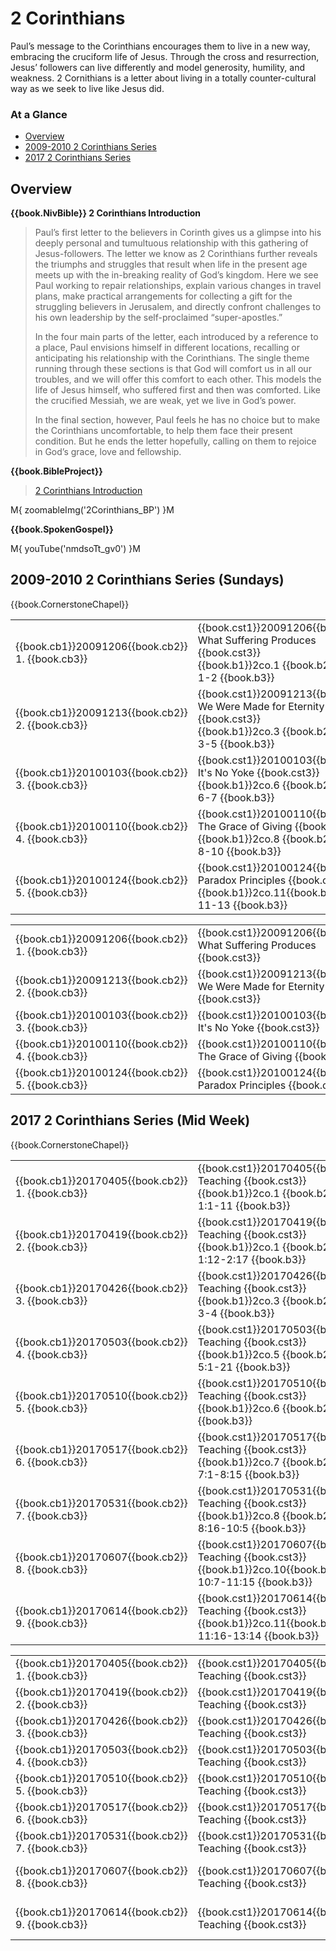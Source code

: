 # 2 Corinthians

Paul’s message to the Corinthians encourages them to live in a new
way, embracing the cruciform life of Jesus. Through the cross and
resurrection, Jesus’ followers can live differently and model
generosity, humility, and weakness. 2 Cornithians is a letter about
living in a totally counter-cultural way as we seek to live like Jesus
did.


### At a Glance

- [Overview](#overview)
- [2009-2010 2 Corinthians Series](#2009-2010-2-corinthians-series-sundays)
- [2017 2 Corinthians Series](#2017-2-corinthians-series-mid-week)


## Overview

**{{book.NivBible}} 2 Corinthians Introduction**

> Paul’s first letter to the believers in Corinth gives us a glimpse
> into his deeply personal and tumultuous relationship with this
> gathering of Jesus-followers. The letter we know as 2 Corinthians
> further reveals the triumphs and struggles that result when life in
> the present age meets up with the in-breaking reality of God’s
> kingdom. Here we see Paul working to repair relationships, explain
> various changes in travel plans, make practical arrangements for
> collecting a gift for the struggling believers in Jerusalem, and
> directly confront challenges to his own leadership by the
> self-proclaimed “super-apostles.”
> 
> In the four main parts of the letter, each introduced by a reference
> to a place, Paul envisions himself in different locations, recalling
> or anticipating his relationship with the Corinthians. The single
> theme running through these sections is that God will comfort us in
> all our troubles, and we will offer this comfort to each other. This
> models the life of Jesus himself, who suffered first and then was
> comforted. Like the crucified Messiah, we are weak, yet we live in
> God’s power.
> 
> In the final section, however, Paul feels he has no choice but to make
> the Corinthians uncomfortable, to help them face their present
> condition. But he ends the letter hopefully, calling on them to
> rejoice in God’s grace, love and fellowship.


**{{book.BibleProject}}**

> [2 Corinthians Introduction](https://bibleproject.com/explore/video/2-corinthians/)

M{ zoomableImg('2Corinthians_BP') }M


**{{book.SpokenGospel}}**

M{ youTube('nmdsoTt_gv0') }M


## 2009-2010 2 Corinthians Series (Sundays)

{{book.CornerstoneChapel}}

<!-- MASTER: vertical layout for "cell phone" responsive show/hide -->
<div class="phone">
<table>

<tr><td> {{book.cb1}}20091206{{book.cb2}} 1. {{book.cb3}} </td><td> {{book.cst1}}20091206{{book.cst2}} What Suffering Produces   {{book.cst3}} <br/> {{book.b1}}2co.1 {{book.b2}} 2 Cor 1-2   {{book.b3}} </td><td> 12/06/2009 <br/> {{book.csg1}}20091206.pdf{{book.csg2}} </td>
<tr><td> {{book.cb1}}20091213{{book.cb2}} 2. {{book.cb3}} </td><td> {{book.cst1}}20091213{{book.cst2}} We Were Made for Eternity {{book.cst3}} <br/> {{book.b1}}2co.3 {{book.b2}} 2 Cor 3-5   {{book.b3}} </td><td> 12/13/2009 <br/> {{book.csg1}}20091213.pdf{{book.csg2}} </td>
<tr><td> {{book.cb1}}20100103{{book.cb2}} 3. {{book.cb3}} </td><td> {{book.cst1}}20100103{{book.cst2}} It's No Yoke              {{book.cst3}} <br/> {{book.b1}}2co.6 {{book.b2}} 2 Cor 6-7   {{book.b3}} </td><td> 01/03/2010 <br/> {{book.csg1}}20100103.pdf{{book.csg2}} </td>
<tr><td> {{book.cb1}}20100110{{book.cb2}} 4. {{book.cb3}} </td><td> {{book.cst1}}20100110{{book.cst2}} The Grace of Giving       {{book.cst3}} <br/> {{book.b1}}2co.8 {{book.b2}} 2 Cor 8-10  {{book.b3}} </td><td> 01/10/2010 <br/> {{book.csg1}}20100110.pdf{{book.csg2}} </td>
<tr><td> {{book.cb1}}20100124{{book.cb2}} 5. {{book.cb3}} </td><td> {{book.cst1}}20100124{{book.cst2}} Paradox Principles        {{book.cst3}} <br/> {{book.b1}}2co.11{{book.b2}} 2 Cor 11-13 {{book.b3}} </td><td> 01/24/2010 <br/> {{book.csg1}}20100124.pdf{{book.csg2}} </td>

</table>
</div>

<!-- COPY: horizontal layout for "desktop/tablet" responsive show/hide (simply add 2 columns to header and replace TWO FROM <br/> TO </td><td> -->
<div class="desktop">
<table>

<tr><td> {{book.cb1}}20091206{{book.cb2}} 1. {{book.cb3}} </td><td> {{book.cst1}}20091206{{book.cst2}} What Suffering Produces   {{book.cst3}} </td><td> {{book.b1}}2co.1 {{book.b2}} 2 Cor 1-2   {{book.b3}} </td><td> 12/06/2009 </td><td> {{book.csg1}}20091206.pdf{{book.csg2}} </td>
<tr><td> {{book.cb1}}20091213{{book.cb2}} 2. {{book.cb3}} </td><td> {{book.cst1}}20091213{{book.cst2}} We Were Made for Eternity {{book.cst3}} </td><td> {{book.b1}}2co.3 {{book.b2}} 2 Cor 3-5   {{book.b3}} </td><td> 12/13/2009 </td><td> {{book.csg1}}20091213.pdf{{book.csg2}} </td>
<tr><td> {{book.cb1}}20100103{{book.cb2}} 3. {{book.cb3}} </td><td> {{book.cst1}}20100103{{book.cst2}} It's No Yoke              {{book.cst3}} </td><td> {{book.b1}}2co.6 {{book.b2}} 2 Cor 6-7   {{book.b3}} </td><td> 01/03/2010 </td><td> {{book.csg1}}20100103.pdf{{book.csg2}} </td>
<tr><td> {{book.cb1}}20100110{{book.cb2}} 4. {{book.cb3}} </td><td> {{book.cst1}}20100110{{book.cst2}} The Grace of Giving       {{book.cst3}} </td><td> {{book.b1}}2co.8 {{book.b2}} 2 Cor 8-10  {{book.b3}} </td><td> 01/10/2010 </td><td> {{book.csg1}}20100110.pdf{{book.csg2}} </td>
<tr><td> {{book.cb1}}20100124{{book.cb2}} 5. {{book.cb3}} </td><td> {{book.cst1}}20100124{{book.cst2}} Paradox Principles        {{book.cst3}} </td><td> {{book.b1}}2co.11{{book.b2}} 2 Cor 11-13 {{book.b3}} </td><td> 01/24/2010 </td><td> {{book.csg1}}20100124.pdf{{book.csg2}} </td>

</table>
</div>


## 2017 2 Corinthians Series (Mid Week)

{{book.CornerstoneChapel}}

<!-- MASTER: vertical layout for "cell phone" responsive show/hide -->
<div class="phone">
<table>

<tr><td> {{book.cb1}}20170405{{book.cb2}} 1. {{book.cb3}} </td><td> {{book.cst1}}20170405{{book.cst2}} Teaching {{book.cst3}} <br/> {{book.b1}}2co.1 {{book.b2}} 2 Cor 1:1-11       {{book.b3}} </td><td> 04/05/2017 </td>
<tr><td> {{book.cb1}}20170419{{book.cb2}} 2. {{book.cb3}} </td><td> {{book.cst1}}20170419{{book.cst2}} Teaching {{book.cst3}} <br/> {{book.b1}}2co.1 {{book.b2}} 2 Cor 1:12-2:17    {{book.b3}} </td><td> 04/19/2017 </td>
<tr><td> {{book.cb1}}20170426{{book.cb2}} 3. {{book.cb3}} </td><td> {{book.cst1}}20170426{{book.cst2}} Teaching {{book.cst3}} <br/> {{book.b1}}2co.3 {{book.b2}} 2 Cor 3-4          {{book.b3}} </td><td> 04/26/2017 </td>
<tr><td> {{book.cb1}}20170503{{book.cb2}} 4. {{book.cb3}} </td><td> {{book.cst1}}20170503{{book.cst2}} Teaching {{book.cst3}} <br/> {{book.b1}}2co.5 {{book.b2}} 2 Cor 5:1-21       {{book.b3}} </td><td> 05/03/2017 </td>
<tr><td> {{book.cb1}}20170510{{book.cb2}} 5. {{book.cb3}} </td><td> {{book.cst1}}20170510{{book.cst2}} Teaching {{book.cst3}} <br/> {{book.b1}}2co.6 {{book.b2}} 2 Cor 6            {{book.b3}} </td><td> 05/10/2017 </td>
<tr><td> {{book.cb1}}20170517{{book.cb2}} 6. {{book.cb3}} </td><td> {{book.cst1}}20170517{{book.cst2}} Teaching {{book.cst3}} <br/> {{book.b1}}2co.7 {{book.b2}} 2 Cor 7:1-8:15     {{book.b3}} </td><td> 05/17/2017 </td>
<tr><td> {{book.cb1}}20170531{{book.cb2}} 7. {{book.cb3}} </td><td> {{book.cst1}}20170531{{book.cst2}} Teaching {{book.cst3}} <br/> {{book.b1}}2co.8 {{book.b2}} 2 Cor 8:16-10:5    {{book.b3}} </td><td> 05/31/2017 </td>
<tr><td> {{book.cb1}}20170607{{book.cb2}} 8. {{book.cb3}} </td><td> {{book.cst1}}20170607{{book.cst2}} Teaching {{book.cst3}} <br/> {{book.b1}}2co.10{{book.b2}} 2 Cor 10:7-11:15   {{book.b3}} </td><td> 06/07/2017 </td>
<tr><td> {{book.cb1}}20170614{{book.cb2}} 9. {{book.cb3}} </td><td> {{book.cst1}}20170614{{book.cst2}} Teaching {{book.cst3}} <br/> {{book.b1}}2co.11{{book.b2}} 2 Cor 11:16-13:14  {{book.b3}} </td><td> 06/14/2017 </td>

</table>
</div>

<!-- COPY: horizontal layout for "desktop/tablet" responsive show/hide (simply add 2 columns to header and replace TWO FROM <br/> TO </td><td> -->
<div class="desktop">
<table>

<tr><td> {{book.cb1}}20170405{{book.cb2}} 1. {{book.cb3}} </td><td> {{book.cst1}}20170405{{book.cst2}} Teaching {{book.cst3}} </td><td> {{book.b1}}2co.1 {{book.b2}} 2 Cor 1:1-11       {{book.b3}} </td><td> 04/05/2017 </td>
<tr><td> {{book.cb1}}20170419{{book.cb2}} 2. {{book.cb3}} </td><td> {{book.cst1}}20170419{{book.cst2}} Teaching {{book.cst3}} </td><td> {{book.b1}}2co.1 {{book.b2}} 2 Cor 1:12-2:17    {{book.b3}} </td><td> 04/19/2017 </td>
<tr><td> {{book.cb1}}20170426{{book.cb2}} 3. {{book.cb3}} </td><td> {{book.cst1}}20170426{{book.cst2}} Teaching {{book.cst3}} </td><td> {{book.b1}}2co.3 {{book.b2}} 2 Cor 3-4          {{book.b3}} </td><td> 04/26/2017 </td>
<tr><td> {{book.cb1}}20170503{{book.cb2}} 4. {{book.cb3}} </td><td> {{book.cst1}}20170503{{book.cst2}} Teaching {{book.cst3}} </td><td> {{book.b1}}2co.5 {{book.b2}} 2 Cor 5:1-21       {{book.b3}} </td><td> 05/03/2017 </td>
<tr><td> {{book.cb1}}20170510{{book.cb2}} 5. {{book.cb3}} </td><td> {{book.cst1}}20170510{{book.cst2}} Teaching {{book.cst3}} </td><td> {{book.b1}}2co.6 {{book.b2}} 2 Cor 6            {{book.b3}} </td><td> 05/10/2017 </td>
<tr><td> {{book.cb1}}20170517{{book.cb2}} 6. {{book.cb3}} </td><td> {{book.cst1}}20170517{{book.cst2}} Teaching {{book.cst3}} </td><td> {{book.b1}}2co.7 {{book.b2}} 2 Cor 7:1-8:15     {{book.b3}} </td><td> 05/17/2017 </td>
<tr><td> {{book.cb1}}20170531{{book.cb2}} 7. {{book.cb3}} </td><td> {{book.cst1}}20170531{{book.cst2}} Teaching {{book.cst3}} </td><td> {{book.b1}}2co.8 {{book.b2}} 2 Cor 8:16-10:5    {{book.b3}} </td><td> 05/31/2017 </td>
<tr><td> {{book.cb1}}20170607{{book.cb2}} 8. {{book.cb3}} </td><td> {{book.cst1}}20170607{{book.cst2}} Teaching {{book.cst3}} </td><td> {{book.b1}}2co.10{{book.b2}} 2 Cor 10:7-11:15   {{book.b3}} </td><td> 06/07/2017 </td>
<tr><td> {{book.cb1}}20170614{{book.cb2}} 9. {{book.cb3}} </td><td> {{book.cst1}}20170614{{book.cst2}} Teaching {{book.cst3}} </td><td> {{book.b1}}2co.11{{book.b2}} 2 Cor 11:16-13:14  {{book.b3}} </td><td> 06/14/2017 </td>

</table>
</div>
